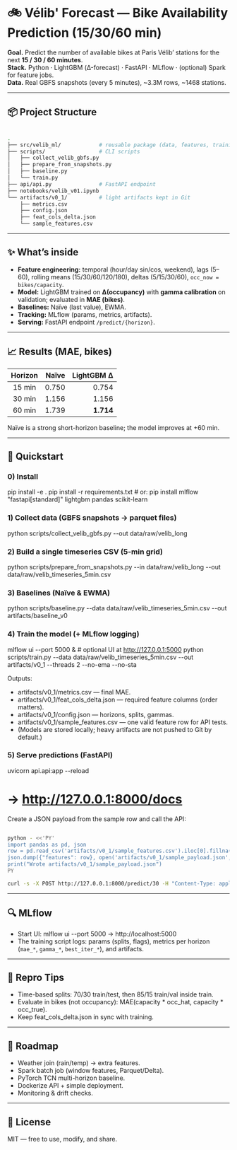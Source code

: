 # 🚲 Vélib' Forecast — Bike Availability Prediction (15/30/60 min)

**Goal.** Predict the number of available bikes at Paris Vélib’ stations for the next **15 / 30 / 60 minutes**.  
**Stack.** Python · LightGBM (Δ-forecast) · FastAPI · MLflow · (optional) Spark for feature jobs.  
**Data.** Real GBFS snapshots (every 5 minutes), ~3.3M rows, ~1468 stations.

---

## 📦 Project Structure

```bash

.
├── src/velib_ml/            # reusable package (data, features, training, inference)
├── scripts/                 # CLI scripts
│   ├── collect_velib_gbfs.py
│   ├── prepare_from_snapshots.py
│   ├── baseline.py
│   └── train.py
├── api/api.py               # FastAPI endpoint
├── notebooks/velib_v01.ipynb
└── artifacts/v0_1/          # light artifacts kept in Git
    ├── metrics.csv
    ├── config.json
    ├── feat_cols_delta.json
    └── sample_features.csv

```

---

## ✨ What’s inside

- **Feature engineering:** temporal (hour/day sin/cos, weekend), lags (5–60), rolling means (15/30/60/120/180), deltas (5/15/30/60), `occ_now = bikes/capacity`.
- **Model:** LightGBM trained on **Δ(occupancy)** with **gamma calibration** on validation; evaluated in **MAE (bikes)**.
- **Baselines:** Naïve (last value), EWMA.
- **Tracking:** MLflow (params, metrics, artifacts).
- **Serving:** FastAPI endpoint `/predict/{horizon}`.

---

## 📈 Results (MAE, bikes)

| Horizon | Naïve | LightGBM Δ |
|:------:|-----:|-----------:|
| 15 min | 0.750 | 0.754 |
| 30 min | 1.156 | 1.156 |
| 60 min | 1.739 | **1.714** |

Naïve is a strong short-horizon baseline; the model improves at +60 min.

---

## 🚀 Quickstart

### 0) Install
pip install -e .
pip install -r requirements.txt   # or: pip install mlflow "fastapi[standard]" lightgbm pandas scikit-learn

### 1) Collect data (GBFS snapshots → parquet files)
python scripts/collect_velib_gbfs.py --out data/raw/velib_long

### 2) Build a single timeseries CSV (5-min grid)
python scripts/prepare_from_snapshots.py --in data/raw/velib_long --out data/raw/velib_timeseries_5min.csv

### 3) Baselines (Naïve & EWMA)
python scripts/baseline.py --data data/raw/velib_timeseries_5min.csv --out artifacts/baseline_v0

### 4) Train the model (+ MLflow logging)
mlflow ui --port 5000 &   # optional UI at http://127.0.0.1:5000
python scripts/train.py --data data/raw/velib_timeseries_5min.csv --out artifacts/v0_1 --threads 2 --no-ema --no-sta

Outputs:
- artifacts/v0_1/metrics.csv — final MAE.
- artifacts/v0_1/feat_cols_delta.json — required feature columns (order matters).
- artifacts/v0_1/config.json — horizons, splits, gammas.
- artifacts/v0_1/sample_features.csv — one valid feature row for API tests.
- (Models are stored locally; heavy artifacts are not pushed to Git by default.)

### 5) Serve predictions (FastAPI)
uvicorn api.api:app --reload
# → http://127.0.0.1:8000/docs

Create a JSON payload from the sample row and call the API:

```bash

python - <<'PY'
import pandas as pd, json
row = pd.read_csv('artifacts/v0_1/sample_features.csv').iloc[0].fillna(0.0).to_dict()
json.dump({"features": row}, open('artifacts/v0_1/sample_payload.json','w'))
print("Wrote artifacts/v0_1/sample_payload.json")
PY

curl -s -X POST http://127.0.0.1:8000/predict/30 -H "Content-Type: application/json" -d @artifacts/v0_1/sample_payload.json

```

---

## 🔍 MLflow

- Start UI: mlflow ui --port 5000 → http://localhost:5000
- The training script logs: params (splits, flags), metrics per horizon (`mae_*`, `gamma_*`, `best_iter_*`), and artifacts.

---

## 🧪 Repro Tips

- Time-based splits: 70/30 train/test, then 85/15 train/val inside train.
- Evaluate in bikes (not occupancy): MAE(capacity * occ_hat, capacity * occ_true).
- Keep feat_cols_delta.json in sync with training.

---

## 📌 Roadmap

- Weather join (rain/temp) → extra features.
- Spark batch job (window features, Parquet/Delta).
- PyTorch TCN multi-horizon baseline.
- Dockerize API + simple deployment.
- Monitoring & drift checks.

---

## 📜 License

MIT — free to use, modify, and share.
